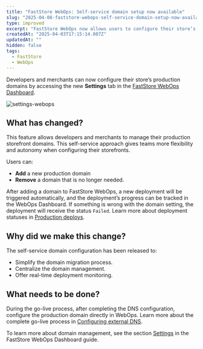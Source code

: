 ```yaml
---
title: "FastStore WebOps: Self-service domain setup now available"
slug: "2025-04-08-faststore-webops-self-service-domain-setup-now-available"
type: improved
excerpt: "FastStore WebOps now allows users to configure their store’s production domains."
createdAt: "2025-04-03T17:15:14.007Z"
updatedAt: ""
hidden: false
tags:
  - FastStore
  - WebOps
---
```



Developers and merchants can now configure their store’s production domains by accessing the new **Settings** tab in the [FastStore WebOps Dashboard](https://developers.vtex.com/docs/guides/faststore/1-onboarding-dashboard).

![settings-webops](https://vtexhelp.vtexassets.com/assets/docs/src/settings-webops___e1ce8e4cc9ced1c62e74d7d81e88ca65.png)

## What has changed?

This feature allows developers and merchants to manage their production storefront domains. This self-service approach gives teams more flexibility and autonomy when configuring their storefronts.

Users can:

- **Add** a new production domain
- **Remove** a domain that is no longer needed.

After adding a domain to FastStore WebOps, a new deployment will be triggered automatically, and the deployment’s progress can be tracked in the WebOps Dashboard. If something is wrong with the domain setting, the deployment will receive the status `Failed`. Learn more about deployment statuses in [Production deploys](https://developers.vtex.com/docs/guides/faststore/1-onboarding-dashboard#production-deploys).

## Why did we make this change?

The self-service domain configuration has been released to:

- Simplify the domain migration process.
- Centralize the domain management.
- Offer real-time deployment monitoring.

## What needs to be done?

During the go-live process, after completing the DNS configuration, configure the production domain directly in WebOps. Learn more about the complete go-live process in [Configuring external DNS](https://developers.vtex.com/docs/guides/faststore/go-live-1-configuring-external-dns).

To learn more about domain management, see the section [Settings](https://developers.vtex.com/docs/guides/faststore/1-onboarding-dashboard#settings) in the FastStore WebOps Dashboard guide.